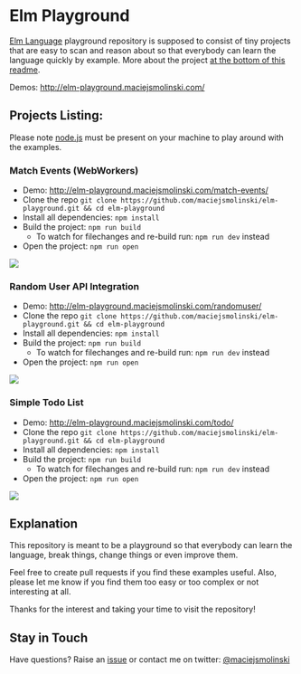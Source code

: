 # Elm Playground

[Elm Language](http://elm-lang.org/) playground repository is supposed to consist of tiny projects that are easy to scan and reason about so that everybody can learn the language quickly by example. More about the project [at the bottom of this readme](#explanation).

Demos: http://elm-playground.maciejsmolinski.com/

## Projects Listing:

Please note [node.js](https://nodejs.org/en/) must be present on your machine to play around with the examples.

### Match Events (WebWorkers)

* Demo: http://elm-playground.maciejsmolinski.com/match-events/
* Clone the repo `git clone https://github.com/maciejsmolinski/elm-playground.git && cd elm-playground`
* Install all dependencies: `npm install`
* Build the project: `npm run build`
  * To watch for filechanges and re-build run: `npm run dev` instead
* Open the project: `npm run open`

![](https://cdn.pbrd.co/images/GLAtx3p.gif)

### Random User API Integration

* Demo: http://elm-playground.maciejsmolinski.com/randomuser/
* Clone the repo `git clone https://github.com/maciejsmolinski/elm-playground.git && cd elm-playground`
* Install all dependencies: `npm install`
* Build the project: `npm run build`
  * To watch for filechanges and re-build run: `npm run dev` instead
* Open the project: `npm run open`

![](https://cdn.pbrd.co/images/GLAJbvI.gif)

### Simple Todo List

* Demo: http://elm-playground.maciejsmolinski.com/todo/
* Clone the repo `git clone https://github.com/maciejsmolinski/elm-playground.git && cd elm-playground`
* Install all dependencies: `npm install`
* Build the project: `npm run build`
  * To watch for filechanges and re-build run: `npm run dev` instead
* Open the project: `npm run open`

![](https://cdn.pbrd.co/images/GLAw54g.gif)

## Explanation

This repository is meant to be a playground so that everybody can learn the language, break things, change things or even improve them.

Feel free to create pull requests if you find these examples useful. Also, please let me know if you find them too easy or too complex or not interesting at all.

Thanks for the interest and taking your time to visit the repository!

## Stay in Touch

Have questions? Raise an [issue](https://github.com/maciejsmolinski/elm-playground/issues) or contact me on twitter: [@maciejsmolinski](https://twitter.com/maciejsmolinski)
